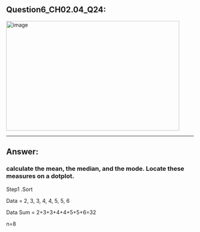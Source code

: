## Question6_CH02.04_Q24:
<img width="465" height="295" alt="image" src="https://github.com/user-attachments/assets/d2fd8c2d-df5a-4902-a8d0-e448a282bdd1" />



---
## Answer:
### calculate the mean, the median, and the mode. Locate these measures on a dotplot.
Step1 .Sort

Data =  2, 3, 3, 4, 4, 5, 5, 6

Data Sum = 2+3+3+4+4+5+5+6=32

n=8

